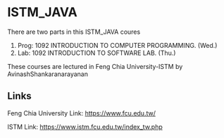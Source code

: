 # ISTM_JAVA
There are two parts in this ISTM_JAVA coures
  1. Prog: 1092 INTRODUCTION TO COMPUTER PROGRAMMING. (Wed.)
  2. Lab: 1092 INTRODUCTION TO SOFTWARE LAB. (Thu.)

These courses are lectured in Feng Chia University-ISTM by AvinashShankaranarayanan

## Links

Feng Chia University Link: https://www.fcu.edu.tw/

ISTM Link: https://www.istm.fcu.edu.tw/index_tw.php

